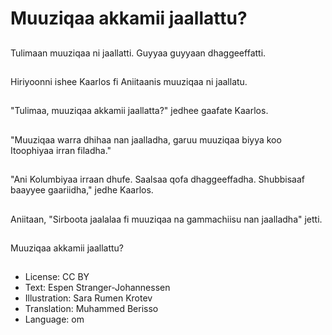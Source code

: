 # Muuziqaa akkamii jaallattu?

##
Tulimaan muuziqaa ni jaallatti. Guyyaa guyyaan dhaggeeffatti.

##
Hiriyoonni ishee Kaarlos fi Aniitaanis muuziqaa ni jaallatu.

##
"Tulimaa, muuziqaa akkamii jaallatta?" jedhee gaafate Kaarlos.

##
"Muuziqaa warra dhihaa nan jaalladha, garuu muuziqaa biyya koo Itoophiyaa irran filadha."

##
"Ani Kolumbiyaa irraan dhufe. Saalsaa qofa dhaggeeffadha. Shubbisaaf baayyee gaariidha," jedhe Kaarlos.

##
Aniitaan, "Sirboota jaalalaa fi muuziqaa na gammachiisu nan jaalladha" jetti.

##
Muuziqaa akkamii jaallattu?

##
* License: CC BY
* Text: Espen Stranger-Johannessen
* Illustration: Sara Rumen Krotev
* Translation: Muhammed Berisso
* Language: om
